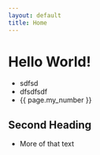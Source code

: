 ```yaml
---
layout: default
title: Home
---
```


# Hello World!

* sdfsd
* dfsdfsdf
* {{ page.my_number }}


## Second Heading
* More of that text